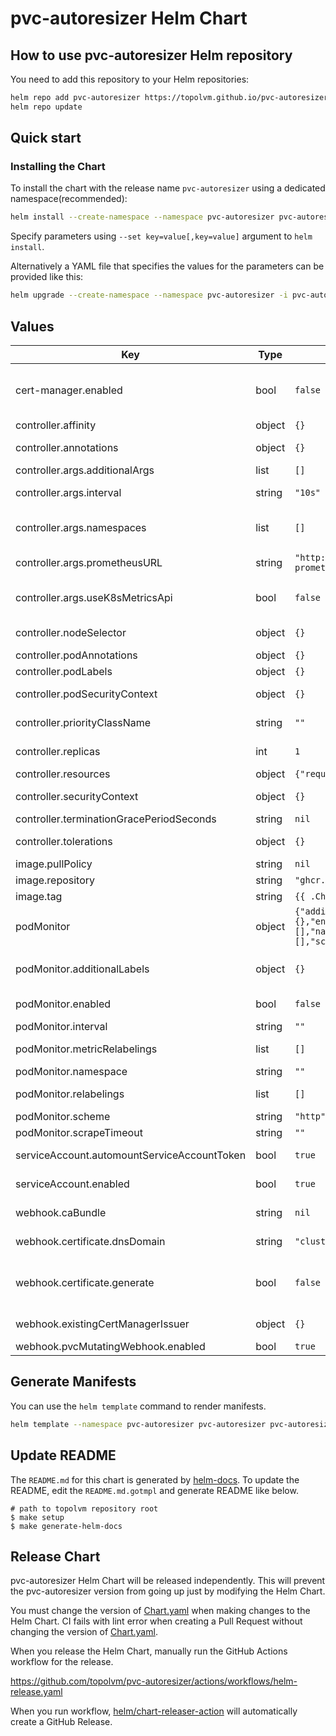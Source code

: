 # pvc-autoresizer Helm Chart

## How to use pvc-autoresizer Helm repository

You need to add this repository to your Helm repositories:

```sh
helm repo add pvc-autoresizer https://topolvm.github.io/pvc-autoresizer
helm repo update
```

## Quick start

### Installing the Chart

To install the chart with the release name `pvc-autoresizer` using a dedicated namespace(recommended):

```sh
helm install --create-namespace --namespace pvc-autoresizer pvc-autoresizer pvc-autoresizer/pvc-autoresizer
```

Specify parameters using `--set key=value[,key=value]` argument to `helm install`.

Alternatively a YAML file that specifies the values for the parameters can be provided like this:

```sh
helm upgrade --create-namespace --namespace pvc-autoresizer -i pvc-autoresizer -f values.yaml pvc-autoresizer/pvc-autoresizer
```

## Values

| Key | Type | Default | Description |
|-----|------|---------|-------------|
| cert-manager.enabled | bool | `false` | Install cert-manager together. # ref: https://cert-manager.io/docs/installation/helm/#installing-with-helm |
| controller.affinity | object | `{}` | Affinity for controller deployment. |
| controller.annotations | object | `{}` | Annotations to be added to controller deployment. |
| controller.args.additionalArgs | list | `[]` | Specify additional args. |
| controller.args.interval | string | `"10s"` | Specify interval to monitor pvc capacity. Used as "--interval" option |
| controller.args.namespaces | list | `[]` | Specify namespaces to control the pvcs of. Empty for all namespaces. Used as "--namespaces" option |
| controller.args.prometheusURL | string | `"http://prometheus-prometheus-oper-prometheus.prometheus.svc:9090"` | Specify Prometheus URL to query volume stats. Used as "--prometheus-url" option |
| controller.args.useK8sMetricsApi | bool | `false` | Use Kubernetes metrics API instead of Prometheus. Used as "--use-k8s-metrics-api" option |
| controller.nodeSelector | object | `{}` | Map of key-value pairs for scheduling pods on specific nodes. |
| controller.podAnnotations | object | `{}` | Annotations to be added to controller pods. |
| controller.podLabels | object | `{}` | Pod labels to be added to controller pods. |
| controller.podSecurityContext | object | `{}` | Security Context to be applied to the controller pods. |
| controller.priorityClassName | string | `""` | Priority class name to be applied to the controller pods. |
| controller.replicas | int | `1` | Specify the number of replicas of the controller Pod. |
| controller.resources | object | `{"requests":{"cpu":"100m","memory":"20Mi"}}` | Specify resources. |
| controller.securityContext | object | `{}` | Security Context to be applied to the controller container within controller pods. |
| controller.terminationGracePeriodSeconds | string | `nil` | Specify terminationGracePeriodSeconds. |
| controller.tolerations | object | `{}` | Ensure pods are not scheduled on inappropriate nodes. |
| image.pullPolicy | string | `nil` | pvc-autoresizer image pullPolicy. |
| image.repository | string | `"ghcr.io/topolvm/pvc-autoresizer"` | pvc-autoresizer image repository to use. |
| image.tag | string | `{{ .Chart.AppVersion }}` | pvc-autoresizer image tag to use. |
| podMonitor | object | `{"additionalLabels":{},"enabled":false,"interval":"","metricRelabelings":[],"namespace":"","relabelings":[],"scheme":"http","scrapeTimeout":""}` | deploy a PodMonitor. This is not tested in CI so make sure to test it yourself. |
| podMonitor.additionalLabels | object | `{}` | Additional labels that can be used so PodMonitor will be discovered by Prometheus. |
| podMonitor.enabled | bool | `false` | If true, creates a Prometheus Operator PodMonitor. |
| podMonitor.interval | string | `""` | Interval that Prometheus scrapes metrics. |
| podMonitor.metricRelabelings | list | `[]` | MetricRelabelConfigs to apply to samples before ingestion. |
| podMonitor.namespace | string | `""` | Namespace which Prometheus is running in. |
| podMonitor.relabelings | list | `[]` | RelabelConfigs to apply to samples before scraping. |
| podMonitor.scheme | string | `"http"` | Scheme to use for scraping. |
| podMonitor.scrapeTimeout | string | `""` | The timeout after which the scrape is ended |
| serviceAccount.automountServiceAccountToken | bool | `true` | Controls the automatic mounting of ServiceAccount API credentials. |
| serviceAccount.enabled | bool | `true` | Creates a ServiceAccount for the controller deployment. |
| webhook.caBundle | string | `nil` | Specify the certificate to be used for AdmissionWebhook. |
| webhook.certificate.dnsDomain | string | `"cluster.local"` | Cluster DNS domain (required for requesting TLS certificates). |
| webhook.certificate.generate | bool | `false` | Creates a self-signed certificate for 10 years. Once the validity period has expired, simply delete the controller secret and execute helm upgrade. |
| webhook.existingCertManagerIssuer | object | `{}` | Specify the cert-manager issuer to be used for AdmissionWebhook. |
| webhook.pvcMutatingWebhook.enabled | bool | `true` | Enable PVC MutatingWebhook. |

## Generate Manifests

You can use the `helm template` command to render manifests.

```sh
helm template --namespace pvc-autoresizer pvc-autoresizer pvc-autoresizer/pvc-autoresizer
```

## Update README

The `README.md` for this chart is generated by [helm-docs](https://github.com/norwoodj/helm-docs).
To update the README, edit the `README.md.gotmpl` and generate README like below.

```console
# path to topolvm repository root
$ make setup
$ make generate-helm-docs
```

## Release Chart

pvc-autoresizer Helm Chart will be released independently.
This will prevent the pvc-autoresizer version from going up just by modifying the Helm Chart.

You must change the version of [Chart.yaml](./Chart.yaml) when making changes to the Helm Chart.
CI fails with lint error when creating a Pull Request without changing the version of [Chart.yaml](./Chart.yaml).

When you release the Helm Chart, manually run the GitHub Actions workflow for the release.

https://github.com/topolvm/pvc-autoresizer/actions/workflows/helm-release.yaml

When you run workflow, [helm/chart-releaser-action](https://github.com/helm/chart-releaser-action) will automatically create a GitHub Release.
